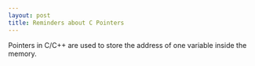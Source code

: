 ```yaml
---
layout: post
title: Reminders about C Pointers
---
```


Pointers in C/C++ are used to store the address of one variable inside the memory.
